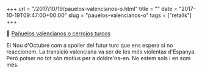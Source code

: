 +++
url = "/2017/10/19/pauelos-valencianos-o.html"
title = ""
date = "2017-10-19T09:47:00+00:00"
slug = "pauelos-valencianos-o"
tags = ["retalls"]
+++

📎 [Pañuelos valencianos o cerrojos turcos](http://ctxt.es/es/20171004/Firmas/15479/valencia-nou-d'octubre-ultraderecha-ctxt.htm)

El Nou d'Octubre com a spoiler del futur turc que ens espera si no reaccionem. La transició valenciana va ser de les més violentas d'Espanya. Però potser no tot són motius per a doldre'ns-en. No estem sols i en som més.
